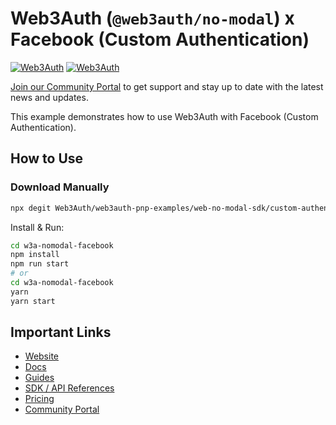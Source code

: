 # Web3Auth (`@web3auth/no-modal`) x Facebook (Custom Authentication)

[![Web3Auth](https://img.shields.io/badge/Web3Auth-SDK-blue)](https://web3auth.io/docs/sdk/web/no-modal/)
[![Web3Auth](https://img.shields.io/badge/Web3Auth-Community-cyan)](https://community.web3auth.io)

[Join our Community Portal](https://community.web3auth.io/) to get support and stay up to date with the latest news and updates.

This example demonstrates how to use Web3Auth with Facebook (Custom Authentication).

## How to Use

### Download Manually

```bash
npx degit Web3Auth/web3auth-pnp-examples/web-no-modal-sdk/custom-authentication/facebook-react-no-modal-example w3a-nomodal-facebook
```

Install & Run:

```bash
cd w3a-nomodal-facebook
npm install
npm run start
# or
cd w3a-nomodal-facebook
yarn
yarn start
```

## Important Links

- [Website](https://web3auth.io)
- [Docs](https://web3auth.io/docs)
- [Guides](https://web3auth.io/docs/guides)
- [SDK / API References](https://web3auth.io/docs/sdk)
- [Pricing](https://web3auth.io/pricing.html)
- [Community Portal](https://community.web3auth.io)